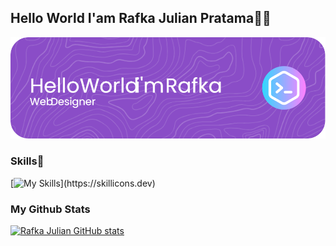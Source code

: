 ## Hello World I'am Rafka Julian Pratama👋👋

![RafkaJulianee](img/img.png)


### Skills🚀
[![My Skills](https://skillicons.dev/icons?i=html,css,js,figma,)](https://skillicons.dev)

### My Github Stats
[![Rafka Julian GitHub stats](https://github-readme-stats.vercel.app/api?username=RafkaJulianee)](https://github.com/anuraghazra/github-readme-stats)



